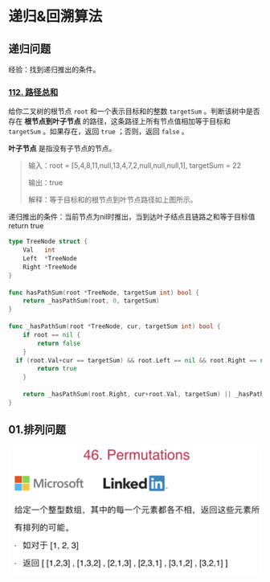 # 递归&回溯算法

## 递归问题

经验：找到递归推出的条件。

### [112. 路径总和](https://leetcode.cn/problems/path-sum/)

给你二叉树的根节点 `root` 和一个表示目标和的整数 `targetSum` 。判断该树中是否存在 **根节点到叶子节点** 的路径，这条路径上所有节点值相加等于目标和 `targetSum` 。如果存在，返回 `true` ；否则，返回 `false` 。

**叶子节点** 是指没有子节点的节点。

> 输入：root = [5,4,8,11,null,13,4,7,2,null,null,null,1], targetSum = 22
>
> 输出：true
>
> 解释：等于目标和的根节点到叶节点路径如上图所示。

递归推出的条件：当前节点为nil时推出，当到达叶子结点且链路之和等于目标值return true

```go
type TreeNode struct {
	Val   int
	Left  *TreeNode
	Right *TreeNode
}

func hasPathSum(root *TreeNode, targetSum int) bool {
	return _hasPathSum(root, 0, targetSum)
}

func _hasPathSum(root *TreeNode, cur, targetSum int) bool {
	if root == nil {
		return false
	}
  if (root.Val+cur == targetSum) && root.Left == nil && root.Right == nil {
		return true
	}

	return _hasPathSum(root.Right, cur+root.Val, targetSum) || _hasPathSum(root.Left, cur+root.Val, targetSum)
}
```







## 01.排列问题

![fail](img/5.1.png)
